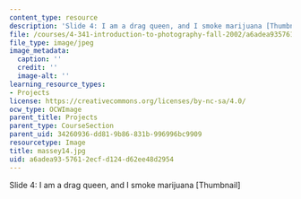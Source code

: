 ```yaml
---
content_type: resource
description: 'Slide 4: I am a drag queen, and I smoke marijuana [Thumbnail]'
file: /courses/4-341-introduction-to-photography-fall-2002/a6adea9357612ecfd124d62ee48d2954_massey14.jpg
file_type: image/jpeg
image_metadata:
  caption: ''
  credit: ''
  image-alt: ''
learning_resource_types:
- Projects
license: https://creativecommons.org/licenses/by-nc-sa/4.0/
ocw_type: OCWImage
parent_title: Projects
parent_type: CourseSection
parent_uid: 34260936-dd81-9b86-831b-996996bc9909
resourcetype: Image
title: massey14.jpg
uid: a6adea93-5761-2ecf-d124-d62ee48d2954
---
```

Slide 4: I am a drag queen, and I smoke marijuana [Thumbnail]